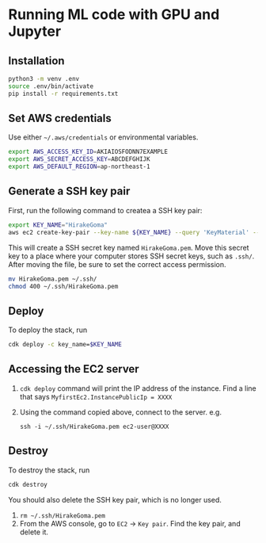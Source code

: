 # Running ML code with GPU and Jupyter

## Installation

```bash
python3 -m venv .env
source .env/bin/activate
pip install -r requirements.txt
```

## Set AWS credentials

Use either `~/.aws/credentials` or environmental variables.

```bash
export AWS_ACCESS_KEY_ID=AKIAIOSFODNN7EXAMPLE
export AWS_SECRET_ACCESS_KEY=ABCDEFGHIJK
export AWS_DEFAULT_REGION=ap-northeast-1
```

## Generate a SSH key pair

First, run the following command to createa a SSH key pair:

```bash
export KEY_NAME="HirakeGoma"
aws ec2 create-key-pair --key-name ${KEY_NAME} --query 'KeyMaterial' --output text > ${KEY_NAME}.pem
```

This will create a SSH secret key named `HirakeGoma.pem`.
Move this secret key to a place where your computer stores SSH secret keys, such as `.ssh/`.
After moving the file, be sure to set the correct access permission.

```bash
mv HirakeGoma.pem ~/.ssh/
chmod 400 ~/.ssh/HirakeGoma.pem 
```

## Deploy

To deploy the stack, run

```bash
cdk deploy -c key_name=$KEY_NAME
```

## Accessing the EC2 server

1. `cdk deploy` command will print the IP address of the instance. Find a line that says `MyfirstEc2.InstancePublicIp = XXXX`
1. Using the command copied above, connect to the server. e.g.

    ```
    ssh -i ~/.ssh/HirakeGoma.pem ec2-user@XXXX
    ```

## Destroy

To destroy the stack, run
```bash
cdk destroy
```

You should also delete the SSH key pair, which is no longer used.
1. `rm ~/.ssh/HirakeGoma.pem`
2. From the AWS console, go to `EC2` -> `Key pair`. Find the key pair, and delete it.
